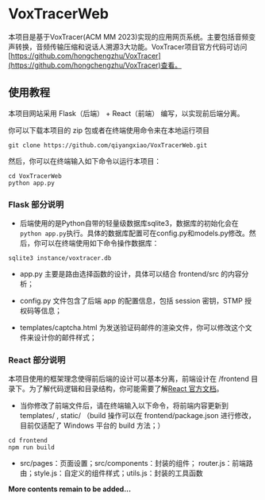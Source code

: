 # VoxTracerWeb

本项目是基于VoxTracer(ACM MM 2023)实现的应用网页系统。主要包括音频变声转换，音频传输压缩和说话人溯源3大功能。VoxTracer项目官方代码可访问[https://github.com/hongchengzhu/VoxTracer](https://github.com/hongchengzhu/VoxTracer)查看。

## 使用教程

本项目网站采用 Flask（后端） + React（前端） 编写，以实现前后端分离。

你可以下载本项目的 zip 包或者在终端使用命令来在本地运行项目

```
git clone https://github.com/qiyangxiao/VoxTracerWeb.git
```

然后，你可以在终端输入如下命令以运行本项目：

```
cd VoxTracerWeb
python app.py
```

### Flask 部分说明

+ 后端使用的是Python自带的轻量级数据库sqlite3，数据库的初始化会在`python app.py`执行。具体的数据库配置可在config.py和models.py修改。然后，你可以在终端使用如下命令操作数据库：

```
sqlite3 instance/voxtracer.db
```

+  app.py 主要是路由选择函数的设计，具体可以结合 frontend/src 的内容分析；

+  config.py 文件包含了后端 app 的配置信息，包括 session 密钥，STMP 授权码等信息；

+  templates/captcha.html 为发送验证码邮件的渲染文件，你可以修改这个文件来设计你的邮件样式；

### React 部分说明

本项目使用的框架理念使得前后端的设计可以基本分离，前端设计在 /frontend 目录下。为了解代码逻辑和目录结构，你可能需要了解[React 官方文档](https://react.docschina.org/)。

+ 当你修改了前端文件后，请在终端输入以下命令，将前端内容更新到 templates/ , static/ （build 操作可以在 frontend/package.json 进行修改，目前仅适配了 Windows 平台的 build 方法；）

```
cd frontend
npm run build
```

+ src/pages：页面设置；src/components：封装的组件； router.js：前端路由；style.js：自定义的组件样式；utils.js：封装的工具函数

**More contents remain to be added...**
